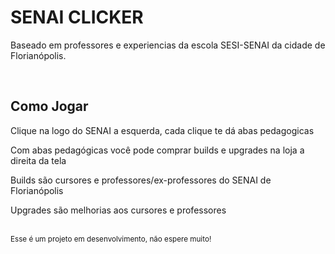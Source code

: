 <h1>SENAI CLICKER</h1>
<p>Baseado em professores e experiencias da escola SESI-SENAI da cidade de Florianópolis.</p>
<br>
<h2>Como Jogar</h2>
<p>Clique na logo do SENAI a esquerda, cada clique te dá abas pedagogicas</p>
<p>Com abas pedagógicas você pode comprar builds e upgrades na loja a direita da tela</p>
<p>Builds são cursores e professores/ex-professores do SENAI de Florianópolis</p>
<p>Upgrades são melhorias aos cursores e professores</p>
<br>
<sub>Esse é um projeto em desenvolvimento, não espere muito!</sub>

